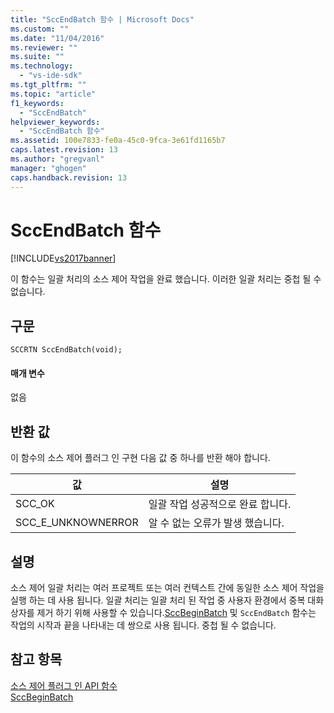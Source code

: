 ```yaml
---
title: "SccEndBatch 함수 | Microsoft Docs"
ms.custom: ""
ms.date: "11/04/2016"
ms.reviewer: ""
ms.suite: ""
ms.technology: 
  - "vs-ide-sdk"
ms.tgt_pltfrm: ""
ms.topic: "article"
f1_keywords: 
  - "SccEndBatch"
helpviewer_keywords: 
  - "SccEndBatch 함수"
ms.assetid: 100e7833-fe0a-45c0-9fca-3e61fd1165b7
caps.latest.revision: 13
ms.author: "gregvanl"
manager: "ghogen"
caps.handback.revision: 13
---
```

# SccEndBatch 함수
[!INCLUDE[vs2017banner](../code-quality/includes/vs2017banner.md)]

이 함수는 일괄 처리의 소스 제어 작업을 완료 했습니다. 이러한 일괄 처리는 중첩 될 수 없습니다.  
  
## 구문  
  
```cpp#  
SCCRTN SccEndBatch(void);  
```  
  
#### 매개 변수  
 없음  
  
## 반환 값  
 이 함수의 소스 제어 플러그 인 구현 다음 값 중 하나를 반환 해야 합니다.  
  
|값|설명|  
|-------|--------|  
|SCC\_OK|일괄 작업 성공적으로 완료 합니다.|  
|SCC\_E\_UNKNOWNERROR|알 수 없는 오류가 발생 했습니다.|  
  
## 설명  
 소스 제어 일괄 처리는 여러 프로젝트 또는 여러 컨텍스트 간에 동일한 소스 제어 작업을 실행 하는 데 사용 됩니다. 일괄 처리는 일괄 처리 된 작업 중 사용자 환경에서 중복 대화 상자를 제거 하기 위해 사용할 수 있습니다.[SccBeginBatch](../extensibility/sccbeginbatch-function.md) 및 `SccEndBatch` 함수는 작업의 시작과 끝을 나타내는 데 쌍으로 사용 됩니다. 중첩 될 수 없습니다.  
  
## 참고 항목  
 [소스 제어 플러그 인 API 함수](../extensibility/source-control-plug-in-api-functions.md)   
 [SccBeginBatch](../extensibility/sccbeginbatch-function.md)